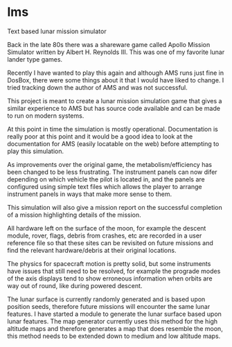 # lms
Text based lunar mission simulator

Back in the late 80s there was a shareware game called Apollo Mission Simulator written by Albert H. Reynolds III.  This was one of my favorite lunar lander type games.

Recently I have wanted to play this again and although AMS runs just fine in DosBox, there were some things about it that I would have liked to change.  I tried tracking down the author of AMS and was not successful.

This project is meant to create a lunar mission simulation game that gives a similar experience to AMS but has source code available and can be made to run on modern systems.

At this point in time the simulation is mostly operational.  Documentation is really poor at this point and it would be a good idea to look at the documentation for AMS (easily locatable on the web) before attempting to play this simulation.

As improvements over the original game, the metabolism/efficiency has been changed to be less frustrating.  The instrument panels can now difer depending on which vehicle the pilot is located in, and the panels are configured using simple text files which allows the player to arrange instrument panels in ways that make more sense to them.

This simulation will also give a mission report on the successful completion of a mission highlighting details of the mission.

All hardware left on the surface of the moon, for example the descent module, rover, flags, debris from crashes, etc are recorded in a user reference file so that these sites can be revisited on future missions and find the relevant hardware/debris at their original locations.

The physics for spacecraft motion is pretty solid, but some instruments have issues that still need to be resolved, for example the prograde modes of the axis displays tend to show erroneous information when orbits are way out of round, like during powered descent.

The lunar surface is currently randomly generated and is based upon position seeds, therefore future missions will encounter the same lunar features.  I have started a module to generate the lunar surface based upon lunar features.  The map generator currently uses this method for the high altitude maps and therefore generates a map that does resemble the moon, this method needs to be extended down to medium and low altitude maps.
